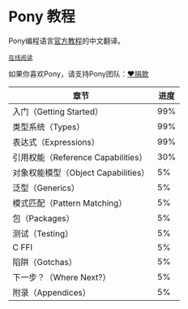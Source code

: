 <!-- # Pony Tutorial -->
# Pony 教程

<!-- Hi there! This is the source for the Pony tutorial. -->
<!-- 这是一份Ponyb语言的教学指南。 -->
Pony编程语言[官方教程](https://github.com/ponylang/pony-tutorial)的中文翻译。

[`在线阅读`](https://damon-kwok.github.io/pony-tutorial/)

如果你喜欢Pony，请支持Pony团队：[❤捐款](https://opencollective.com/ponyc)

| 章节                                | 进度   |
| ------                              | ------ |
| 入门（Getting Started）             | 99%   |
| 类型系统（Types）                   | 99%    |
| 表达式（Expressions）               | 99%     |
| 引用权能（Reference Capabilities）  | 30%     |
| 对象权能模型（Object Capabilities） | 5%     |
| 泛型（Generics）                    | 5%     |
| 模式匹配（Pattern Matching）        | 5%     |
| 包（Packages）                      | 5%     |
| 测试（Testing）                     | 5%     |
| C FFI                               | 5%     |
| 陷阱（Gotchas）                     | 5%     |
| 下一步？（Where Next?）             | 5%     |
| 附录（Appendices）                  | 5%     |
